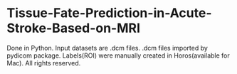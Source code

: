 # Tissue-Fate-Prediction-in-Acute-Stroke-Based-on-MRI
Done in Python. Input datasets are .dcm files. 
.dcm files imported by pydicom package.
Labels(ROI) were manually created in Horos(available for Mac).
All rights reserved.
